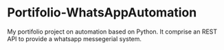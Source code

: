# Portifolio-WhatsAppAutomation
My portifolio project on automation based on Python. It comprise an REST API to provide a whatsapp messegerial system.
